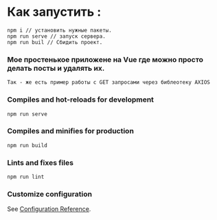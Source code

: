 # Как запустить :

```
npm i // установить нужные пакеты.
npm run serve // запуск сервера.
npm run buil // Сбидить проект.
```

### Мое простенькое приложене на Vue где можно просто делать посты и удалять их.

```
Так - же есть пример работы с GET запросами через библеотеку AXIOS
```

### Compiles and hot-reloads for development

```
npm run serve
```

### Compiles and minifies for production

```
npm run build
```

### Lints and fixes files

```
npm run lint
```

### Customize configuration

See [Configuration Reference](https://cli.vuejs.org/config/).
